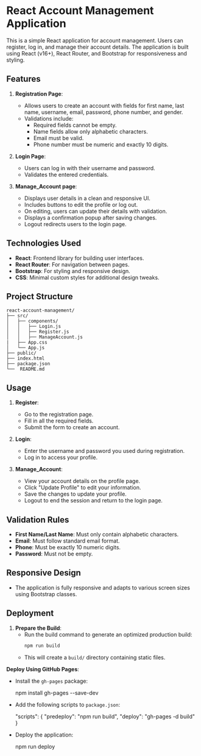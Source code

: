 # React Account Management Application

This is a simple React application for account management. Users can register, log in, and manage their account details. The application is built using React (v16+), React Router, and Bootstrap for responsiveness and styling.

## Features

1. **Registration Page**: 
   - Allows users to create an account with fields for first name, last name, username, email, password, phone number, and gender.
   - Validations include:
     - Required fields cannot be empty.
     - Name fields allow only alphabetic characters.
     - Email must be valid.
     - Phone number must be numeric and exactly 10 digits.

2. **Login Page**:
   - Users can log in with their username and password.
   - Validates the entered credentials.

3. **Manage_Account page**:
   - Displays user details in a clean and responsive UI.
   - Includes buttons to edit the profile or log out.
   - On editing, users can update their details with validation.
   - Displays a confirmation popup after saving changes.
   - Logout redirects users to the login page.

## Technologies Used

- **React**: Frontend library for building user interfaces.
- **React Router**: For navigation between pages.
- **Bootstrap**: For styling and responsive design.
- **CSS**: Minimal custom styles for additional design tweaks.


## Project Structure

```
react-account-management/
├── src/
│   ├── components/
│   │   ├── Login.js
│   │   ├── Register.js
│   │   ├── ManageAccount.js
|   ├── App.css
│   └── App.js
├── public/
├── index.html
├── package.json
└──  README.md

```

## Usage

1. **Register**:
   - Go to the registration page.
   - Fill in all the required fields.
   - Submit the form to create an account.

2. **Login**:
   - Enter the username and password you used during registration.
   - Log in to access your profile.

3. **Manage_Account**:
   - View your account details on the profile page.
   - Click "Update Profile" to edit your information.
   - Save the changes to update your profile.
   - Logout to end the session and return to the login page.

## Validation Rules

- **First Name/Last Name**: Must only contain alphabetic characters.
- **Email**: Must follow standard email format.
- **Phone**: Must be exactly 10 numeric digits.
- **Password**: Must not be empty.

## Responsive Design

- The application is fully responsive and adapts to various screen sizes using Bootstrap classes.



## Deployment

1. **Prepare the Build**:
   - Run the build command to generate an optimized production build:
     ```bash
     npm run build
     ```
   - This will create a `build/` directory containing static files.



 **Deploy Using GitHub Pages**:
   - Install the `gh-pages` package:
     
     npm install gh-pages --save-dev
     
   - Add the following scripts to `package.json`:
     
     "scripts": {
       "predeploy": "npm run build",
       "deploy": "gh-pages -d build"
     }
     
   - Deploy the application:
     
     npm run deploy
     